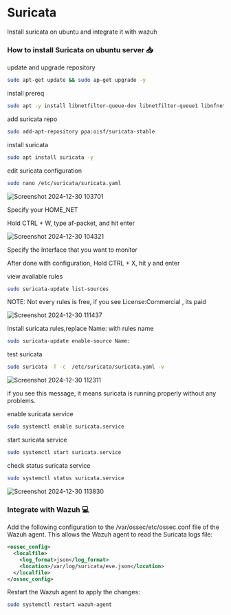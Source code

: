 # Suricata
Install suricata on ubuntu and integrate it with wazuh

### **How to install Suricata on ubuntu server** :inbox_tray:

update and upgrade repository
```bash
sudo apt-get update && sudo ap-get upgrade -y
```

install prereq
```bash
sudo apt -y install libnetfilter-queue-dev libnetfilter-queue1 libnfnetlink-dev libnfnetlink0 jq 
```

add suricata repo
```bash
sudo add-apt-repository ppa:oisf/suricata-stable 
```

install suricata
```bash
sudo apt install suricata -y 
```

edit suricata configuration
```bash
sudo nano /etc/suricata/suricata.yaml 
```


![Screenshot 2024-12-30 103701](https://github.com/user-attachments/assets/22367e3b-e775-4413-b366-746d2d235487)

Specify your HOME_NET 

Hold CTRL + W, type af-packet, and hit enter

![Screenshot 2024-12-30 104321](https://github.com/user-attachments/assets/44510bbf-8825-4dec-b9dc-ecff7997ef8c)

Specify the Interface that you want to monitor

After done with configuration, Hold CTRL + X, hit y and enter

view available rules
```bash
sudo suricata-update list-sources 
```

NOTE: Not every rules is free, if you see License:Commercial , its paid

![Screenshot 2024-12-30 111437](https://github.com/user-attachments/assets/3aad99c2-621c-4535-8858-ee61e4116cc8)


Install suricata rules,replace Name: with rules name
```bash
sudo suricata-update enable-source Name:
```
test suricata
```bash
sudo suricata -T -c  /etc/suricata/suricata.yaml -v 
```

![Screenshot 2024-12-30 112311](https://github.com/user-attachments/assets/6b8e0a32-e1b0-4d2d-9934-ba8c8c63bd3b)

if you see this message, it means suricata is running properly without any problems.

enable suricata service
```bash
sudo systemctl enable suricata.service 
```

start suricata service
```bash
sudo systemctl start suricata.service 
```

check status suricata service
```bash
sudo systemctl status suricata.service 
```
![Screenshot 2024-12-30 113830](https://github.com/user-attachments/assets/898e91b5-d1cf-4b9f-b5ea-898f6c21f116)

### **Integrate with Wazuh** :computer:	

Add the following configuration to the /var/ossec/etc/ossec.conf file of the Wazuh agent. This allows the Wazuh agent to read the Suricata logs file:

```xml
<ossec_config>
  <localfile>
    <log_format>json</log_format>
    <location>/var/log/suricata/eve.json</location>
  </localfile>
</ossec_config>
```

Restart the Wazuh agent to apply the changes:

```bash
sudo systemctl restart wazuh-agent
```

